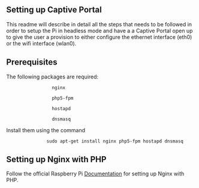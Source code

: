 ## Setting up Captive Portal

This readme  will describe in detail all the steps that needs to be followed in order to setup the Pi in headless mode and have a
a Captive Portal open up to give the user a provision to either configure the ethernet interface (eth0) or the wifi interface (wlan0).

## Prerequisites

The following packages are required: 

                     nginx

                     php5-fpm

                     hostapd

                     dnsmasq

Install them using the command

                   sudo apt-get install nginx php5-fpm hostapd dnsmasq

## Setting up Nginx with PHP

Follow the official Raspberry Pi [Documentation](https://www.raspberrypi.org/documentation/remote-access/web-server/nginx.md) for setting up
Nginx with PHP. 
